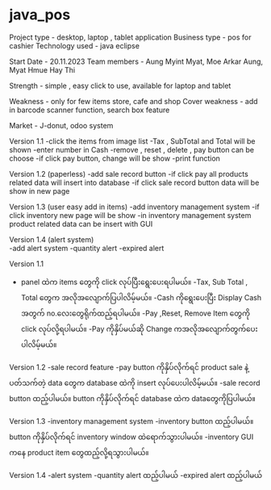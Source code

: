 # java_pos

Project type		-	desktop, laptop , tablet application
Business type		-	pos for cashier 
Technology used	-	java eclipse 

Start Date		-	20.11.2023
Team members	-	Aung Myint Myat, Moe Arkar Aung, Myat Hmue Hay Thi

Strength 		-	simple , easy click to use, available for laptop and tablet

Weakness		-	only for few items store, cafe and shop
Cover weakness	-	add in barcode scanner function, search box feature

Market			-	J-donut, odoo system

Version 1.1
-click the items from image list
-Tax , SubTotal and Total will be shown
-enter number in Cash
-remove , reset , delete , pay button can be choose
-if click pay button, change will be show
-print function

Version 1.2 (paperless)
-add sale record button
-if click pay all products related data will insert into database
-if click sale record button data will be show in new page

Version 1.3 (user easy add in items)
-add inventory management system
-if click inventory new page will be show 
-in inventory management system product related data can be
 insert with GUI

Version 1.4 (alert system)	
-add alert system
-quantity alert
-expired alert

Version 1.1
- panel ထဲက items တွေကို click လုပ်ပြီးရွေးပေးရပါမယ်။
-Tax, Sub Total , Total တွေက အလိုအလျောက်ပြပါလိမ့်မယ်။
-Cash ကိုရွေးပေးပြီး Display Cash အတွက် no.လေးတွေရိုက်ထည့်ရပါမယ်။
-Pay ,Reset, Remove Item တွေကို click လုပ်လို့ရပါမယ်။
-Pay ကိုနှိပ်မယ်ဆို Change ကအလိုအလျောက်တွက်ပေးပါလိမ့်မယ်။

Version 1.2
-sale record feature
-pay button ကိုနှိပ်လိုက်ရင် product sale နဲ့ပတ်သက်တဲ့ data တွေက database ထဲကို insert လုပ်ပေးပါလိမ့်မယ်။
-sale record button ထည့်ပါမယ်။ button ကိုနှိပ်လိုက်ရင် database ထဲက dataတွေကိုပြပါမယ်။ 

Version 1.3
-inventory management system
-inventory button ထည့်ပါမယ်။ button ကိုနှိပ်လိုက်ရင် inventory window ထဲရောက်သွားပါမယ်။
-inventory GUI ကနေ product item တွေထည့်လို့ရသွားပါမယ်။

Version 1.4
-alert system
-quantity alert ထည့်ပါမယ်
-expired alert ထည့်ပါမယ်
